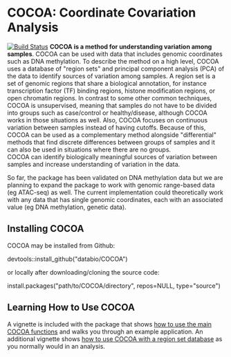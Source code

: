 # COCOA: Coordinate Covariation Analysis
[![Build Status](https://travis-ci.org/databio/PCRSA.svg?branch=master)](https://travis-ci.org/databio/PCRSA)
**COCOA is a method for understanding variation among samples**. COCOA can be used with data that includes genomic coordinates such as DNA methylation. 
To describe the method on a high level, COCOA uses a database of "region sets" and principal component analysis (PCA) of the data 
to identify sources of variation among samples. A region set is a set of genomic regions that share a biological annotation, 
for instance transcription factor (TF) binding regions, histone modification regions, or open chromatin regions. 
In contrast to some other common techniques, COCOA is unsupervised, meaning that samples do not have to be divided into groups 
such as case/control or healthy/disease, although COCOA works in those situations as well. Also, COCOA focuses on continuous variation 
between samples instead of having cutoffs. Because of this, COCOA can be used as a complementary method alongside "differential" methods 
that find discrete differences between groups of samples and it can also be used in situations where there are no groups.  
COCOA can identify biologically meaningful sources of variation between samples and increase understanding of 
variation in the data. 

So far, the package has been validated on DNA methylation data but we are planning to expand the package to work with genomic range-based data (eg ATAC-seq) as well. The current implementation could theoretically work with any data that has single genomic coordinates, each with an associated value (eg DNA methylation, genetic data).

## Installing COCOA
COCOA may be installed from Github:

devtools::install_github("databio/COCOA")

or locally after downloading/cloning the source code:

install.packages("path/to/COCOA/directory", repos=NULL, type="source")

## Learning How to Use COCOA
A vignette is included with the package that shows [how to use the main COCOA functions](http://code.databio.org/COCOA/articles/IntroToCOCOA.html) and walks you through an example application. An additional vignette shows [how to use COCOA with a region set database](http://code.databio.org/COCOA/articles/COCOA_Workflow.html) as you normally would in an analysis.
